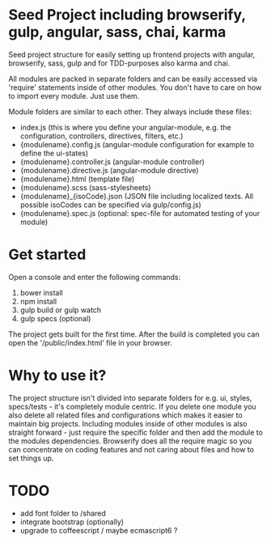 # Seed Project including browserify, gulp, angular, sass, chai, karma

Seed project structure for easily setting up frontend projects with angular, browserify, sass, gulp and for TDD-purposes also karma and chai.

All modules are packed in separate folders and can be easily accessed via 'require' statements inside of other modules.
You don't have to care on how to import every module. Just use them.

Module folders are similar to each other. They always include these files:

- index.js (this is where you define your angular-module, e.g. the configuration, controllers, directives, filters, etc.)
- {modulename}.config.js (angular-module configuration for example to define the ui-states)
- {modulename}.controller.js (angular-module controller)
- {modulename}.directive.js (angular-module directive)
- {modulename}.html (template file)
- {modulename}.scss (sass-stylesheets)
- {modulename}_{isoCode}.json (JSON file including localized texts. All possible isoCodes can be specified via gulp/config.js)
- {modulename}.spec.js (optional: spec-file for automated testing of your module)


# Get started

Open a console and enter the following commands:

1. bower install
2. npm install
3. gulp build or gulp watch
4. gulp specs (optional)

The project gets built for the first time. After the build is completed you can open the '/public/index.html' file in your browser.


# Why to use it?

The project structure isn't divided into separate folders for e.g. ui, styles, specs/tests - it's completely module centric.
If you delete one module you also delete all related files and configurations which makes it easier to maintain big projects.
Including modules inside of other modules is also straight forward - just require the specific folder and then add the module to the modules dependencies.
Browserify does all the require magic so you can concentrate on coding features and not caring about files and how to set things up.


# TODO

- add font folder to /shared
- integrate bootstrap (optionally)
- upgrade to coffeescript / maybe ecmascript6 ?
